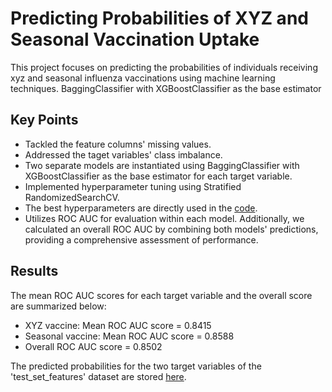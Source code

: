 # Predicting Probabilities of XYZ and Seasonal Vaccination Uptake

This project focuses on predicting the probabilities of individuals receiving xyz and seasonal influenza vaccinations using machine learning techniques.
BaggingClassifier with XGBoostClassifier as the base estimator
## Key Points
* Tackled the feature columns' missing values.
* Addressed the taget variables' class imbalance. 
* Two separate models are instantiated using BaggingClassifier with XGBoostClassifier as the base estimator for each target variable.
* Implemented hyperparameter tuning using Stratified RandomizedSearchCV.
* The best hyperparameters are directly used in the [code](https://github.com/Dream-Falls/AnalyticaX/blob/main/source_code.ipynb).
* Utilizes ROC AUC for evaluation within each model. Additionally, we calculated an overall ROC AUC by combining both models' predictions, providing a comprehensive assessment of performance.
## Results
The mean ROC AUC scores for each target variable and the overall score are summarized below:
   * XYZ vaccine: Mean ROC AUC score = 0.8415
   * Seasonal vaccine: Mean ROC AUC score = 0.8588
   * Overall ROC AUC score = 0.8502

The predicted probabilities for the two target variables of the 'test_set_features' dataset are stored [here](https://github.com/Dream-Falls/DataHack/blob/main/Submission_.csv).
